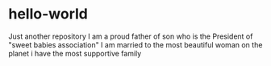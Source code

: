 # hello-world
Just another repository
I am a proud father of son
who is the President of "sweet babies association"
I am married to the most beautiful woman on the planet
i have the most supportive family
